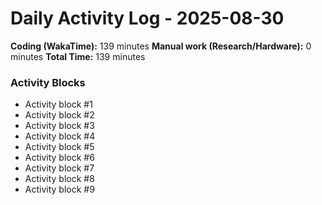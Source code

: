# Daily Activity Log - 2025-08-30

**Coding (WakaTime):** 139 minutes
**Manual work (Research/Hardware):** 0 minutes
**Total Time:** 139 minutes

### Activity Blocks
- Activity block #1
- Activity block #2
- Activity block #3
- Activity block #4
- Activity block #5
- Activity block #6
- Activity block #7
- Activity block #8
- Activity block #9
